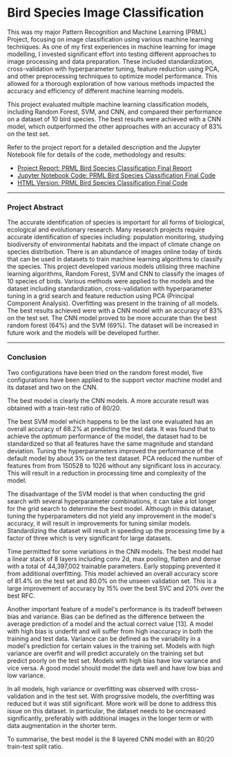 # Bird Species Image Classification
This was my major Pattern Recognition and Machine Learning (PRML) Project, focusing on image classification using various machine learning techniques. As one of my first experiences in machine learning for image modelling, I invested significant effort into testing different approaches to image processing and data preparation. These included standardization, cross-validation with hyperparameter tuning, feature reduction using PCA, and other preprocessing techniques to optimize model performance. This allowed for a thorough exploration of how various methods impacted the accuracy and efficiency of different machine learning models.

This project evaluated multiple machine learning classification models, including Random Forest, SVM, and CNN, and compared their performance on a dataset of 10 bird species. The best results were achieved with a CNN model, which outperformed the other approaches with an accuracy of 83% on the test set.

Refer to the project report for a detailed description and the Jupyter Notebook file for details of the code, methodology and results:  

- [Project Report: PRML Bird Species Classification Final Report](PRML%20Bird%20Species%20Classififcation%20Final%20Report.pdf)
- [Jupyter Notebook Code: PRML Bird Species Classification Final Code](PRML%20Bird%20Species%20Classififcation%20Final%20Code.ipynb)
- [HTML Version: PRML Bird Species Classification Final Code](PRML%20Bird%20Species%20Classififcation%20Final%20Code.html)

---

### Project Abstract

The accurate identification of species is
important for all forms of biological, ecological and
evolutionary research. Many research projects
require accurate identification of species including:
population monitoring, studying biodiversity of
environmental habitats and the impact of climate
change on species distribution. There is an
abundance of images online today of birds that can
be used in datasets to train machine learning
algorithms to classify the species. This project
developed various models utilising three machine
learning algorithms, Random Forest, SVM and
CNN to classify the images of 10 species of birds.
Various methods were applied to the models and the
dataset including standardization, cross-validation
with hyperparameter tuning in a grid search and
feature reduction using PCA (Principal Component Analysis). Overfitting was
present in the training of all models. The best results
achieved were with a CNN model with an accuracy
of 83% on the test set. The CNN model proved to be
more accurate than the best random forest (64%)
and the SVM (69%). The dataset will be increased in
future work and the models will be developed
further.

---

### Conclusion

Two configurations have been tried on the random forest model, five configurations have been applied to the support vector machine model and its dataset and two on the CNN.

The best model is clearly the CNN models. A more accurate result was obtained with a train-test ratio of 80/20.

The best SVM model which happens to be the last one evaluated has an overall accuracy of 68.2% at predicting the test data. It was found that to achieve the optimum performance of the model, the dataset had to be standardized so that all features have the same magnitude and standard deviation. Tuning the hyperparameters improved the performance of the default model by about 3% on the test dataset. PCA reduced the number of features from from 150528 to 1026 without any significant loss in accuracy. This will result in a reduction in processing time and complexity of the model.

The disadvantage of the SVM model is that when conducting the grid search with several hyperparameter combinations, it can take a lot longer for the grid search to determine the best model. Although in this dataset, tuning the hyperparameters did not yield any improvement in the model's accuracy, it will result in improvements for tuning similar models. Standardizing the dataset will result in speeding up the processing time by a factor of three which is very significant for large datasets.

Time permitted for some variations in the CNN models. The best model had a linear stack of 8 layers including conv 2d, max pooling, flatten and dense with a total of 44,397,002 trainable parameters. Early stopping prevented it from additional overfitting. This model achieved an overall accuracy score of 81.4% on the test set and 80.0% on the unseen validation set. This is a large improvement of accuracy by 15% over the best SVC and 20% over the best RFC.

Another important feature of a model's performance is its tradeoff between bias and variance. Bias can be defined as the difference between the average prediction of a model and the actual correct value [13]. A model with high bias is underfit and will suffer from high inaccuracy in both the training and test data. Variance can be defined as the variability in a model's prediction for certain values in the training set. Models with high variance are overfit and will predict accurately on the training set but predict poorly on the test set. Models with high bias have low variance and vice versa. A good model should model the data well and have low bias and low variance.

In all models, high variance or overfitting was observed with cross-validation and in the test set. With progrssive models, the overfitting was reduced but it was still significant. More work will be done to address this issue on this dataset. In particular, the dataset needs to be oncreased significantly, preferably with additional images in the longer term or with data augmentation in the shorter term.

To summarise, the best model is the 8 layered CNN model with an 80/20 train-test split ratio.
